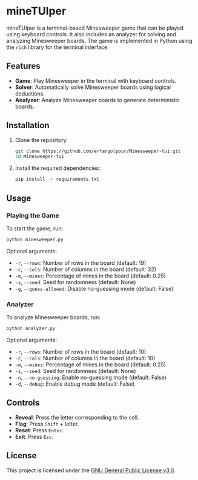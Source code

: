 # mineTUIper

mineTUIper is a terminal-based Minesweeper game that can be played using keyboard controls. It also includes an analyzer for solving and analyzing Minesweeper boards. The game is implemented in Python using the `rich` library for the terminal interface.

## Features

- **Game**: Play Minesweeper in the terminal with keyboard controls.
- **Solver**: Automatically solve Minesweeper boards using logical deductions.
- **Analyzer**: Analyze Minesweeper boards to generate deterministic boards.

## Installation

1. Clone the repository:
    ```bash
    git clone https://github.com/erfangolpour/Minesweeper-tui.git
    cd Minesweeper-tui
    ```
2. Install the required dependencies:
    ```bash
    pip install -r requirements.txt
    ```

## Usage

### Playing the Game

To start the game, run:
```bash
python minesweeper.py
```

Optional arguments:
- `-r`, `--rows`: Number of rows in the board (default: 19)
- `-c`, `--cols`: Number of columns in the board (default: 32)
- `-m`, `--mines`: Percentage of mines in the board (default: 0.25)
- `-s`, `--seed`: Seed for randomness (default: None)
- `-g`, `--guess-allowed`: Disable no-guessing mode (default: False)

### Analyzer

To analyze Minesweeper boards, run:
```bash
python analyzer.py
```

Optional arguments:
- `-r`, `--rows`: Number of rows in the board (default: 10)
- `-c`, `--cols`: Number of columns in the board (default: 10)
- `-m`, `--mines`: Percentage of mines in the board (default: 0.25)
- `-s`, `--seed`: Seed for randomness (default: None)
- `-n`, `--no-guessing`: Enable no-guessing mode (default: False)
- `-d`, `--debug`: Enable debug mode (default: False)

## Controls

- **Reveal**: Press the letter corresponding to the cell.
- **Flag**: Press `Shift` + letter.
- **Reset**: Press `Enter`.
- **Exit**: Press `Esc`.

## License

This project is licensed under the [GNU General Public License v3.0](LICENSE).
